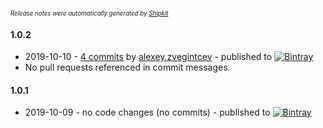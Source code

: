 <sup><sup>*Release notes were automatically generated by [Shipkit](http://shipkit.org/)*</sup></sup>

#### 1.0.2
 - 2019-10-10 - [4 commits](https://github.com/yakworks/app-setup-config/compare/v1.0.1...v1.0.2) by [alexey.zvegintcev](https://github.com/alexeyzvegintcev) - published to [![Bintray](https://img.shields.io/badge/Bintray-1.0.2-green.svg)](https://bintray.com/null/null/org.grails.plugins/1.0.2)
 - No pull requests referenced in commit messages.

#### 1.0.1
 - 2019-10-09 - no code changes (no commits) - published to [![Bintray](https://img.shields.io/badge/Bintray-1.0.1-green.svg)](https://bintray.com/null/null/org.grails.plugins/1.0.1)

